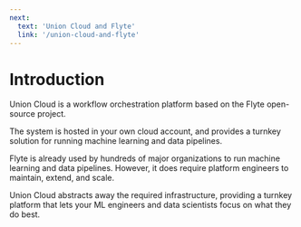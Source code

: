 ```yaml
---
next:
  text: 'Union Cloud and Flyte'
  link: '/union-cloud-and-flyte'
---
```

# Introduction

Union Cloud is a workflow orchestration platform based on the Flyte open-source project.

The system is hosted in your own cloud account, and provides a turnkey solution for running machine learning and data pipelines.

Flyte is already used by hundreds of major organizations to run machine learning and data pipelines.
However, it does require platform engineers to maintain, extend, and scale.

Union Cloud abstracts away the required infrastructure, providing a turnkey platform that lets your ML engineers and data scientists focus on what they do best.
